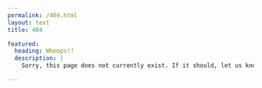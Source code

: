 ```yaml
---
permalink: /404.html
layout: text
title: 404

featured:
  heading: Whoops!!
  description: | 
    Sorry, this page does not currently exist. If it should, let us know at [getinfo@fio.foundation](getinfo@fio.foundation). Otherwise, please try a different link in the main navigation.

---
```

